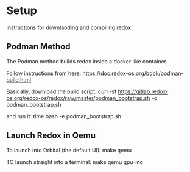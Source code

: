 # Setup

Instructions for downlaoding and compiling redox.

## Podman Method

The Podman method builds redox inside a docker like container.

Follow instructions from here: 
https://doc.redox-os.org/book/podman-build.html

Basically, download the build script:
curl -sf https://gitlab.redox-os.org/redox-os/redox/raw/master/podman_bootstrap.sh -o podman_bootstrap.sh

and run it:
time bash -e podman_bootstrap.sh

## Launch Redox in Qemu

To launch into Orbital (the default UI):
make qemu

TO launch straight into a terminal:
make qemu gpu=no
